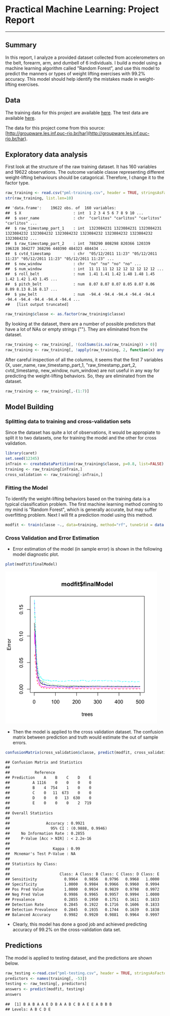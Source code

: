 # Practical Machine Learning: Project Report


***
## Summary

In this report, I analyze a provided dataset collected from accelerometers on the belt, forearm, arm, and dumbell of 6 individuals. I build a model using a machine learning algorithm called "Random Forest", and use this model to predict the manners or types of weight lifting exercises with 99.2% accuracy.  This model should help identify the mistakes made in weight-lifting exercises.    

## Data

The training data for this project are available [here](https://d396qusza40orc.cloudfront.net/predmachlearn/pml-training.csv).  The test data are available [here](https://d396qusza40orc.cloudfront.net/predmachlearn/pml-testing.csv).

The data for this project come from this source:[http://groupware.les.inf.puc-rio.br/har](http://groupware.les.inf.puc-rio.br/har). 

## Exploratory data analysis 

First look at the structure of the raw training dataset. It has 160 variables and 19622 observations. The outcome variable classe representing different weight-lifting behaviours should be catagorical. Therefore, I change it to the factor type.


```r
raw_training <- read.csv("pml-training.csv", header = TRUE, stringsAsFactors=FALSE)
str(raw_training, list.len=10)
```

```
## 'data.frame':	19622 obs. of  160 variables:
##  $ X                       : int  1 2 3 4 5 6 7 8 9 10 ...
##  $ user_name               : chr  "carlitos" "carlitos" "carlitos" "carlitos" ...
##  $ raw_timestamp_part_1    : int  1323084231 1323084231 1323084231 1323084232 1323084232 1323084232 1323084232 1323084232 1323084232 1323084232 ...
##  $ raw_timestamp_part_2    : int  788290 808298 820366 120339 196328 304277 368296 440390 484323 484434 ...
##  $ cvtd_timestamp          : chr  "05/12/2011 11:23" "05/12/2011 11:23" "05/12/2011 11:23" "05/12/2011 11:23" ...
##  $ new_window              : chr  "no" "no" "no" "no" ...
##  $ num_window              : int  11 11 11 12 12 12 12 12 12 12 ...
##  $ roll_belt               : num  1.41 1.41 1.42 1.48 1.48 1.45 1.42 1.42 1.43 1.45 ...
##  $ pitch_belt              : num  8.07 8.07 8.07 8.05 8.07 8.06 8.09 8.13 8.16 8.17 ...
##  $ yaw_belt                : num  -94.4 -94.4 -94.4 -94.4 -94.4 -94.4 -94.4 -94.4 -94.4 -94.4 ...
##   [list output truncated]
```

```r
raw_training$classe <- as.factor(raw_training$classe)
```
By looking at the dataset, there are a number of possible predictors that have a lot of NAs or empty strings ("").  They are eliminated from the dataset.  


```r
raw_training <- raw_training[, !(colSums(is.na(raw_training)) > 0)]
raw_training <- raw_training[, !apply(raw_training, 2, function(x) any(x==""))]
```

After careful inspection of all the columns, it seems that the first 7 variables (X, user_name, raw_timestamp_part_1, "raw_timestamp_part_2, cvtd_timestamp, new_window, num_window) are not useful in any way for predicting the weight-lifting behaviors.  So, they are eliminated from the dataset. 


```r
raw_training <- raw_training[,-(1:7)]
```

## Model Building

### Splitting data to training and cross-validation sets
Since the dataset has quite a lot of observations, it would be appropiate to split it to two datasets, one for training the model and the other for cross validation. 


```r
library(caret)
set.seed(12345)
inTrain <- createDataPartition(raw_training$classe, p=0.8, list=FALSE)
training <- raw_training[inTrain,]
cross_validation <- raw_training[-inTrain,]
```

### Fitting the Model

To identify the weight-lifting behaviors based on the training data is a typical classification problem.  The first machine learning method coming to my mind is "Random Forest", which is generally accurate, but may suffer overfitting problem.  Next I will fit a prediction model using this method.  


```r
modfit <- train(classe ~., data=training, method="rf", tuneGrid = data.frame(mtry = 3))
```

### Cross Validation and Error Estimation
  
* Error estimation of the model (in sample error) is shown in the following model diagnostic plot.


```r
plot(modfit$finalModel)
```

![](figure/fig1-1.png) 

* Then the model is applied to the cross validation dataset. The confusion matrix between prediction and truth would estimate the out of sample errors. 


```r
confusionMatrix(cross_validation$classe, predict(modfit, cross_validation))
```

```
## Confusion Matrix and Statistics
## 
##           Reference
## Prediction    A    B    C    D    E
##          A 1116    0    0    0    0
##          B    4  754    1    0    0
##          C    0   11  673    0    0
##          D    0    0   13  630    0
##          E    0    0    0    2  719
## 
## Overall Statistics
##                                           
##                Accuracy : 0.9921          
##                  95% CI : (0.9888, 0.9946)
##     No Information Rate : 0.2855          
##     P-Value [Acc > NIR] : < 2.2e-16       
##                                           
##                   Kappa : 0.99            
##  Mcnemar's Test P-Value : NA              
## 
## Statistics by Class:
## 
##                      Class: A Class: B Class: C Class: D Class: E
## Sensitivity            0.9964   0.9856   0.9796   0.9968   1.0000
## Specificity            1.0000   0.9984   0.9966   0.9960   0.9994
## Pos Pred Value         1.0000   0.9934   0.9839   0.9798   0.9972
## Neg Pred Value         0.9986   0.9965   0.9957   0.9994   1.0000
## Prevalence             0.2855   0.1950   0.1751   0.1611   0.1833
## Detection Rate         0.2845   0.1922   0.1716   0.1606   0.1833
## Detection Prevalence   0.2845   0.1935   0.1744   0.1639   0.1838
## Balanced Accuracy      0.9982   0.9920   0.9881   0.9964   0.9997
```

* Clearly, this model has done a good job and achieved predicting accuracy of 99.2% on the cross-validation data set.

## Predictions

The model is applied to testing dataset, and the predictions are shown below.


```r
raw_testing <-read.csv("pml-testing.csv", header = TRUE, stringsAsFactors=FALSE)
predictors <- names(training[, -53])
testing <- raw_testing[, predictors] 
answers <- predict(modfit, testing)
answers
```

```
##  [1] B A B A A E D B A A B C B A E E A B B B
## Levels: A B C D E
```
